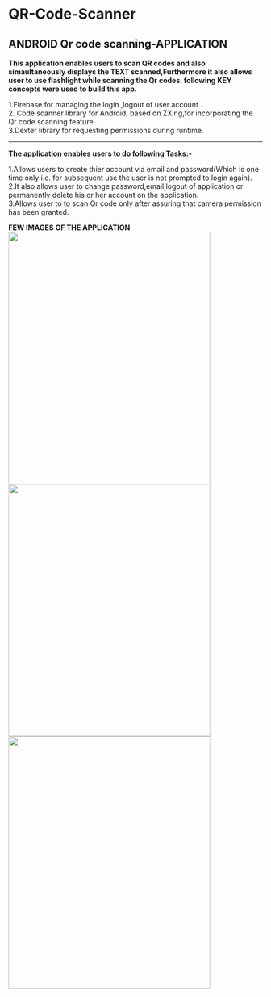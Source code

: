 # QR-Code-Scanner
## ANDROID Qr code scanning-APPLICATION

**This application enables users to scan QR codes and also simaultaneously displays the TEXT scanned,Furthermore it also allows user to use flashlight while scanning the Qr codes.
following  KEY concepts were used to build this app.**

1.Firebase for managing the  login ,logout of user account .<br/>
2. Code scanner library for Android, based on ZXing,for incorporating the Qr code scanning feature.<br/>
3.Dexter library for requesting permissions during runtime.<br/>

***

**The application enables users to do following Tasks:-**

1.Allows users to create thier account via email and password(Which is one time only i.e. for subsequent use the user is not prompted to login again).<br/>
2.It also allows user to change password,email,logout of application or permanently delete his or her account on the application.<br/>
3.Allows user to to scan Qr code only after assuring that camera permission has been granted.<br/>

**FEW IMAGES OF THE APPLICATION**
<img src="images/R1.jpg" width =400 height=500>
<img src="images/R2.jpg" width =400 height=500>
<img src="images/R3.jpg" width =400 height=500>
